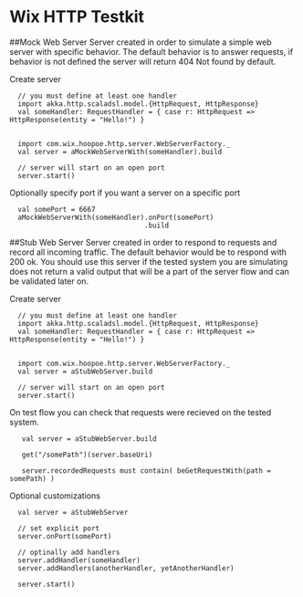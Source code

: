 # Wix HTTP Testkit

##Mock Web Server
Server created in order to simulate a simple web server with specific behavior.
The default behavior is to answer requests, if behavior is not defined the server will return 404 Not found by default.

Create server
```
  // you must define at least one handler
  import akka.http.scaladsl.model.{HttpRequest, HttpResponse}
  val someHandler: RequestHandler = { case r: HttpRequest => HttpResponse(entity = "Hello!") }

  
  import com.wix.hoopoe.http.server.WebServerFactory._
  val server = aMockWebServerWith(someHandler).build
  
  // server will start on an open port
  server.start()  
```

Optionally specify port if you want a server on a specific port
```
  val somePort = 6667
  aMockWebServerWith(someHandler).onPort(somePort)
                                 .build
```

##Stub Web Server
Server created in order to respond to requests and record all incoming traffic.
The default behavior would be to respond with 200 ok.
You should use this server if the tested system you are simulating does not return a valid output that will be a part of the server flow and can be validated later on.

Create server
```
  // you must define at least one handler
  import akka.http.scaladsl.model.{HttpRequest, HttpResponse}
  val someHandler: RequestHandler = { case r: HttpRequest => HttpResponse(entity = "Hello!") }


  import com.wix.hoopoe.http.server.WebServerFactory._
  val server = aStubWebServer.build
  
  // server will start on an open port
  server.start()  
```

On test flow you can check that requests were recieved on the tested system.
```
   val server = aStubWebServer.build
   
   get("/somePath")(server.baseUri)
   
   server.recordedRequests must contain( beGetRequestWith(path = somePath) )
```

Optional customizations
```
  val server = aStubWebServer
  
  // set explicit port
  server.onPort(somePort)
  
  // optinally add handlers
  server.addHandler(someHandler)
  server.addHandlers(anotherHandler, yetAnotherHandler)

  server.start()
```
